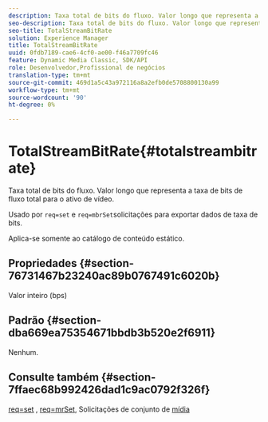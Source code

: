 ```yaml
---
description: Taxa total de bits do fluxo. Valor longo que representa a taxa de bits de fluxo total para o ativo de vídeo.
seo-description: Taxa total de bits do fluxo. Valor longo que representa a taxa de bits de fluxo total para o ativo de vídeo.
seo-title: TotalStreamBitRate
solution: Experience Manager
title: TotalStreamBitRate
uuid: 0fdb7189-cae6-4cf0-ae00-f46a7709fc46
feature: Dynamic Media Classic, SDK/API
role: Desenvolvedor,Profissional de negócios
translation-type: tm+mt
source-git-commit: 469d1a5c43a972116a8a2efb0de5708800130a99
workflow-type: tm+mt
source-wordcount: '90'
ht-degree: 0%

---
```



# TotalStreamBitRate{#totalstreambitrate}

Taxa total de bits do fluxo. Valor longo que representa a taxa de bits de fluxo total para o ativo de vídeo.

Usado por `req=set` e `req=mbrSet`solicitações para exportar dados de taxa de bits.

Aplica-se somente ao catálogo de conteúdo estático.

## Propriedades {#section-76731467b23240ac89b0767491c6020b}

Valor inteiro (bps)

## Padrão {#section-dba669ea75354671bbdb3b520e2f6911}

Nenhum.

## Consulte também {#section-7ffaec68b992426dad1c9ac0792f326f}

[req=set](../../../../../is-api/http-ref/image-serving-api-ref/c-http-protocol-reference/c-command-reference/r-req/r-set.md#reference-2cac1a03eaf44a7986e18f2898384f98) ,  [req=mrSet](../../../../../is-api/http-ref/image-serving-api-ref/c-http-protocol-reference/c-command-reference/r-req/r-mbrset.md#reference-603d75babde74508a878c27bd4cced73), Solicitações de conjunto de  [mídia](../../../../../is-api/http-ref/image-serving-api-ref/c-http-protocol-reference/c-syntax-and-features/r-media-set-requests.md#reference-f2f2aa11208b47609fe17848d3b86a0b)
